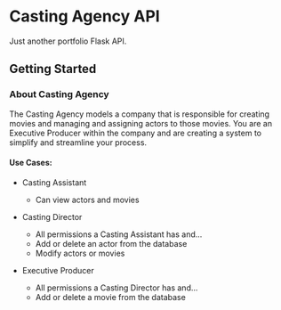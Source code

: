 # Casting Agency API

Just another portfolio Flask API.

## Getting Started

### About Casting Agency

The Casting Agency models a company that is responsible for creating movies and managing and assigning actors to those movies. You are an Executive Producer within the company and are creating a system to simplify and streamline your process.

#### Use Cases:

- Casting Assistant
    - Can view actors and movies
  
- Casting Director
    - All permissions a Casting Assistant has and...
    - Add or delete an actor from the database
    - Modify actors or movies
  
- Executive Producer
    - All permissions a Casting Director has and...
    - Add or delete a movie from the database
  
